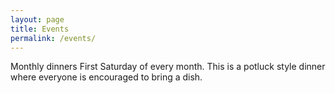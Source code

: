```yaml
---
layout: page
title: Events
permalink: /events/
---
```


Monthly dinners First Saturday of every month. This is a potluck style dinner where everyone is encouraged to bring a dish.
